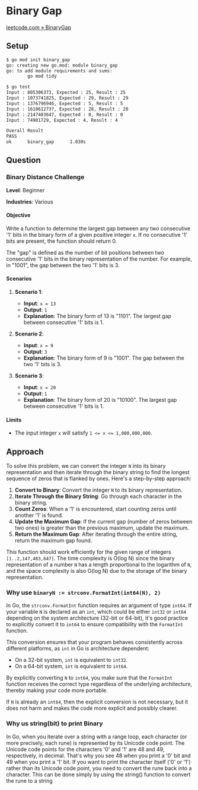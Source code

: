 # Binary Gap

[leetcode.com » BinaryGap](https://leetcode.com/problems/binary-gap/)

## Setup

```bash
$ go mod init binary_gap       
go: creating new go.mod: module binary_gap
go: to add module requirements and sums:
        go mod tidy

$ go test
Input : 805306373, Expected : 25, Result : 25
Input : 1073741825, Expected : 29, Result : 29
Input : 1376796946, Expected : 5, Result : 5
Input : 1610612737, Expected : 28, Result : 28
Input : 2147483647, Expected : 0, Result : 0
Input : 74901729, Expected : 4, Result : 4

Overall Result
PASS
ok      binary_gap      1.030s 
```

## Question

### Binary Distance Challenge

**Level**: Beginner

**Industries**: Various

#### Objective

Write a function to determine the largest gap between any two consecutive '1' bits in the binary form of a given positive integer `x`. If no consecutive '1' bits are present, the function should return 0.

The "gap" is defined as the number of bit positions between two consecutive '1' bits in the binary representation of the number. For example, in "1001", the gap between the two '1' bits is 3.

#### Scenarios

1. **Scenario 1**:
   - **Input**: `x = 13`
   - **Output**: `1`
   - **Explanation**: The binary form of 13 is "1101". The largest gap between consecutive '1' bits is 1.

2. **Scenario 2**:
   - **Input**: `x = 9`
   - **Output**: `3`
   - **Explanation**: The binary form of 9 is "1001". The gap between the two '1' bits is 3.

3. **Scenario 3**:
   - **Input**: `x = 20`
   - **Output**: `1`
   - **Explanation**: The binary form of 20 is "10100". The largest gap between consecutive '1' bits is 1.

#### Limits

- The input integer `x` will satisfy `1 <= x <= 1,000,000,000`.

## Approach

To solve this problem, we can convert the integer `N` into its binary representation and then iterate through the binary string to find the longest sequence of zeros that is flanked by ones. Here's a step-by-step approach:

1. **Convert to Binary**: Convert the integer `N` to its binary representation.
2. **Iterate Through the Binary String**: Go through each character in the binary string.
3. **Count Zeros**: When a '1' is encountered, start counting zeros until another '1' is found.
4. **Update the Maximum Gap**: If the current gap (number of zeros between two ones) is greater than the previous maximum, update the maximum.
5. **Return the Maximum Gap**: After iterating through the entire string, return the maximum gap found.

This function should work efficiently for the given range of integers `[1..2,147,483,647]`. The time complexity is O(log N) since the binary representation of a number `N` has a length proportional to the logarithm of `N`, and the space complexity is also O(log N) due to the storage of the binary representation.

### Why use `binaryN := strconv.FormatInt(int64(N), 2)`

In Go, the `strconv.FormatInt` function requires an argument of type `int64`. If your variable `N` is declared as an `int`, which could be either `int32` or `int64` depending on the system architecture (32-bit or 64-bit), it's good practice to explicitly convert it to `int64` to ensure compatibility with the `FormatInt` function.

This conversion ensures that your program behaves consistently across different platforms, as `int` in Go is architecture dependent:

- On a 32-bit system, `int` is equivalent to `int32`.
- On a 64-bit system, `int` is equivalent to `int64`.

By explicitly converting `N` to `int64`, you make sure that the `FormatInt` function receives the correct type regardless of the underlying architecture, thereby making your code more portable. 

If `N` is already an `int64`, then the explicit conversion is not necessary, but it does not harm and makes the code more explicit and possibly clearer.

### Why us string(bit) to print Binary

In Go, when you iterate over a string with a range loop, each character (or more precisely, each rune) is represented by its Unicode code point. The Unicode code points for the characters '0' and '1' are 48 and 49, respectively, in decimal. That's why you see 48 when you print a '0' bit and 49 when you print a '1' bit. 
If you want to print the character itself ('0' or '1') rather than its Unicode code point, you need to convert the rune back into a character. This can be done simply by using the string() function to convert the rune to a string

